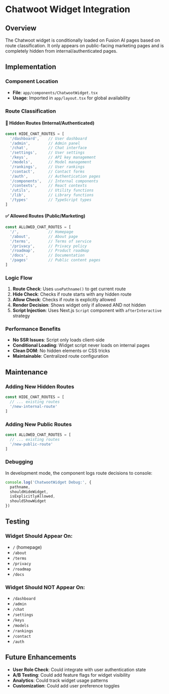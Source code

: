 # Chatwoot Widget Integration

## Overview
The Chatwoot widget is conditionally loaded on Fusion AI pages based on route classification. It only appears on public-facing marketing pages and is completely hidden from internal/authenticated pages.

## Implementation

### Component Location
- **File**: `app/components/ChatwootWidget.tsx`
- **Usage**: Imported in `app/layout.tsx` for global availability

### Route Classification

#### 🚫 Hidden Routes (Internal/Authenticated)
```typescript
const HIDE_CHAT_ROUTES = [
  '/dashboard',    // User dashboard
  '/admin',        // Admin panel
  '/chat',         // Chat interface
  '/settings',     // User settings
  '/keys',         // API key management
  '/models',       // Model management
  '/rankings',     // User rankings
  '/contact',      // Contact forms
  '/auth',         // Authentication pages
  '/components',   // Internal components
  '/contexts',     // React contexts
  '/utils',        // Utility functions
  '/lib',          // Library functions
  '/types'         // TypeScript types
]
```

#### ✅ Allowed Routes (Public/Marketing)
```typescript
const ALLOWED_CHAT_ROUTES = [
  '/',             // Homepage
  '/about',        // About page
  '/terms',        // Terms of service
  '/privacy',      // Privacy policy
  '/roadmap',      // Product roadmap
  '/docs',         // Documentation
  '/pages'         // Public content pages
]
```

### Logic Flow
1. **Route Check**: Uses `usePathname()` to get current route
2. **Hide Check**: Checks if route starts with any hidden route
3. **Allow Check**: Checks if route is explicitly allowed
4. **Render Decision**: Shows widget only if allowed AND not hidden
5. **Script Injection**: Uses Next.js `Script` component with `afterInteractive` strategy

### Performance Benefits
- **No SSR Issues**: Script only loads client-side
- **Conditional Loading**: Widget script never loads on internal pages
- **Clean DOM**: No hidden elements or CSS tricks
- **Maintainable**: Centralized route configuration

## Maintenance

### Adding New Hidden Routes
```typescript
const HIDE_CHAT_ROUTES = [
  // ... existing routes
  '/new-internal-route'
]
```

### Adding New Public Routes
```typescript
const ALLOWED_CHAT_ROUTES = [
  // ... existing routes
  '/new-public-route'
]
```

### Debugging
In development mode, the component logs route decisions to console:
```typescript
console.log('ChatwootWidget Debug:', {
  pathname,
  shouldHideWidget,
  isExplicitlyAllowed,
  shouldShowWidget
})
```

## Testing

### Widget Should Appear On:
- `/` (homepage)
- `/about`
- `/terms`
- `/privacy`
- `/roadmap`
- `/docs`

### Widget Should NOT Appear On:
- `/dashboard`
- `/admin`
- `/chat`
- `/settings`
- `/keys`
- `/models`
- `/rankings`
- `/contact`
- `/auth`

## Future Enhancements
- **User Role Check**: Could integrate with user authentication state
- **A/B Testing**: Could add feature flags for widget visibility
- **Analytics**: Could track widget usage patterns
- **Customization**: Could add user preference toggles
